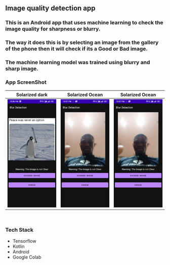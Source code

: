## Image quality detection app

### This is an Android app that uses machine learning to check the image quality for sharpness or blurry.

### The way it does this is by selecting an image from the gallery of the phone then it will check if its a Good or Bad image.

### The machine learning model was trained using blurry and sharp image.

### App ScreenShot
Solarized dark             |  Solarized Ocean          |  Solarized Ocean
:-------------------------:|:-------------------------:|:-------------------------:
![bad1](https://github.com/OlaOlaoni/Blur-Detection/blob/main/assets/bad1.png)  |  ![bad2](https://github.com/OlaOlaoni/Blur-Detection/blob/main/assets/bad2.png) |  ![bad2](https://github.com/OlaOlaoni/Blur-Detection/blob/main/assets/bad2.png)

![]()
![]()

### Tech Stack

* Tensorflow
* Kotlin
* Android
* Google Colab
